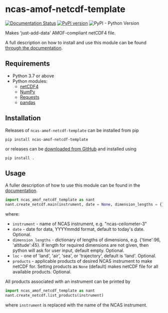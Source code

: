 ncas-amof-netcdf-template
=========================
[![Documentation Status](https://readthedocs.org/projects/ncas-amof-netcdf-template/badge/?version=latest)](https://ncas-amof-netcdf-template.readthedocs.io/en/latest/?badge=latest)
[![PyPI version](https://badge.fury.io/py/ncas-amof-netcdf-template.svg)](https://pypi.org/project/ncas-amof-netcdf-template/)
![PyPI - Python Version](https://img.shields.io/pypi/pyversions/ncas-amof-netcdf-template)


Makes 'just-add-data' AMOF-compliant netCDF4 file.

A full description on how to install and use this module can be found [through the documentation](https://ncas-amof-netcdf-template.readthedocs.io/).

Requirements
------------
* Python 3.7 or above
* Python modules:
  * [netCDF4](http://unidata.github.io/netcdf4-python/)
  * [NumPy](https://numpy.org/) 
  * [Requests](https://requests.readthedocs.io/en/latest/)
  * [pandas](https://pandas.pydata.org/)

Installation
------------
Releases of `ncas-amof-netcdf-template` can be installed from pip
```
pip install ncas-amof-netcdf-template
```
or releases can be [downloaded from GitHub](https://github.com/joshua-hampton/ncas_amof_netcdf_template/releases) and installed using
```
pip install .
```


Usage
-----

A fuller description of how to use this module can be found in the [documentation](https://ncas-amof-netcdf-template.readthedocs.io/en/latest/usage.html).

```python
import ncas_amof_netcdf_template as nant
nant.create_netcdf.main(instrument, date = None, dimension_lengths = {}, loc = 'land', products = None)
```
where:
- `instrument` - name of NCAS instrument, e.g. "ncas-ceilometer-3"
- `date` - date for data, YYYYmmdd format, default to today's date. Optional.
- `dimension_lengths` - dictionary of lengths of dimensions, e.g. {'time':96, 'altitude':45}. If length for required dimensions are not given, then python will ask for user input, default empty. Optional.
- `loc` - one of 'land', 'air', 'sea', or 'trajectory', default is 'land'. Optional.
- `products` - applicable products of desired NCAS instrument to make netCDF for. Setting products as `None` (default) makes netCDF file for all available products. Optional.

All products associated with an instrument can be printed by
```python
import ncas_amof_netcdf_template as nant
nant.create_netcdf.list_products(instrument)
```
where `instrument` is replaced with the name of the NCAS instrument.


